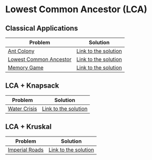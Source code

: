 # Lowest Common Ancestor (LCA)

## Classical Applications

Problem | Solution
------- | --------
[Ant Colony](https://neps.academy/problem/333) | [Link to the solution](https://github.com/danielvitor2d/Problem-Set/blob/main/LCA/Ant-Colony/Ant-Colony.cpp)
[Lowest Common Ancestor](https://www.spoj.com/problems/LCA/) | [Link to the solution](https://github.com/danielvitor2d/Problem-Set/blob/main/LCA/Lowest-Common-Ancestor/Lowest-Common-Ancestor.cpp)
[Memory Game](https://neps.academy/problem/393) | [Link to the solution](https://github.com/danielvitor2d/Problem-Set/blob/main/LCA/Memory-Game/Memory-Game.cpp)


## LCA + Knapsack

Problem | Solution
------- | --------
[Water Crisis](https://www.urionlinejudge.com.br/judge/en/problems/view/2789) | [Link to the solution](https://github.com/danielvitor2d/Problem-Set/blob/main/LCA/Water-Crisis/Water-Crisis.cpp)

## LCA + Kruskal

Problem | Solution
------- | --------
[Imperial Roads](https://www.urionlinejudge.com.br/judge/en/problems/view/2703) | [Link to the solution](https://github.com/danielvitor2d/Problem-Set/blob/main/LCA/Imperial-Roads/Imperial-Roads.cpp)
